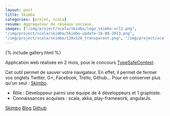 ```yaml
---
layout: post
title: Skimbo
categories: [projet, scala]
resume: Aggrégateur de réseaux sociaux.
images: ["/img/project/scala/skimbo/logo_skimbo-url2.png", 
"/img/project/scala/skimbo/Skimbo-update-16-08-2013.png", 
"/img/project/scala/skimbo/128x128_transparent.png", "/img/project/scala/skimbo/AllSkimbo.png", "/img/project/scala/skimbo/directiveDragVue.png", "/img/project/scala/skimbo/PerfectSocialDevDisplay.png"]
---
```

{% include gallery.html %}

Application web réalisée en 2 mois, pour le concours <a href="http://typesafe.com/resources/developer-contest" target="_blank">TypeSafeContest</a>.

Cet outil permet de sauver votre navigateur. En effet, il permet de fermer vos onglets Twitter, G+, Facebook, Trello, Github... Pour en conserver plus qu'un seul : <a href="http://skimbo.fr" target="_blank">Skimbo</a>.

* Rôle : Développeur parmi une équipe de 4 développeurs et 1 graphiste.
* Connaissances acquises : scala, akka, play-framework, angularJs.

<div class="container-link">
  <a href="http://skimbo.fr" target="_blank">Skimbo</a>
  <a href="http://blog.skimbo.fr" target="_blank">Blog</a>
  <a href="https://github.com/Froggies/Skimbo" target="_blank">Github</a>
</div>
